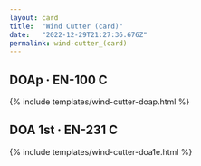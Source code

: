 ```yaml
---
layout: card
title:  "Wind Cutter (card)"
date:   "2022-12-29T21:27:36.676Z"
permalink: wind-cutter_(card)
---
```


## DOAp &middot; EN-100 C

{% include templates/wind-cutter-doap.html %}


## DOA 1st &middot; EN-231 C

{% include templates/wind-cutter-doa1e.html %}
